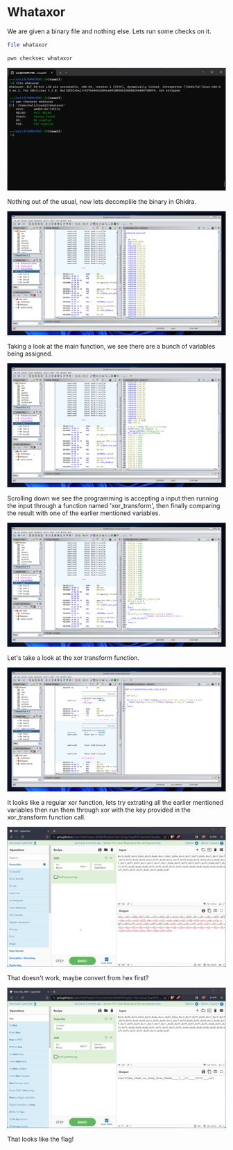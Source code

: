 
# Whataxor
We are given a binary file and nothing else.
Lets run some checks on it.
  
```bash
file whataxor
```
```bash
pwn checksec whataxor
```
![](https://github.com/0xNev/CTF-Writeups/blob/main/csaw23/whataxor/1.png?raw=true)

Nothing out of the usual, now lets decomplile the binary in Ghidra.

![](https://github.com/0xNev/CTF-Writeups/blob/main/csaw23/whataxor/2.png?raw=true)


Taking a look at the main function, we see there are a bunch of variables being assigned.

![](https://github.com/0xNev/CTF-Writeups/blob/main/csaw23/whataxor/3.png?raw=true)


Scrolling down we see the programming is accepting a input then running the input through a function named 'xor_transform', then finally comparing the result with one of the earlier mentioned variables.

![](https://github.com/0xNev/CTF-Writeups/blob/main/csaw23/whataxor/4.png?raw=true)

Let's take a look at the xor transform function.

![](https://github.com/0xNev/CTF-Writeups/blob/main/csaw23/whataxor/5.png?raw=true)

It looks like a regular xor function, lets try extrating all the earlier mentioned variables then run them through xor with the key provided in the xor_transform function call.

![](https://github.com/0xNev/CTF-Writeups/blob/main/csaw23/whataxor/6.png?raw=true)

That doesn't work, maybe convert from hex first?

![](https://github.com/0xNev/CTF-Writeups/blob/main/csaw23/whataxor/7.png?raw=true)

That looks like the flag!


